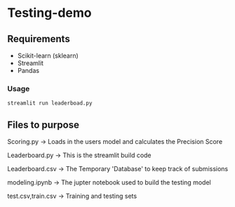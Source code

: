 # Testing-demo

## Requirements
- Scikit-learn (sklearn)
- Streamlit
- Pandas

### Usage

```
streamlit run leaderboad.py
```

## Files to purpose
Scoring.py -> Loads in the users model and calculates the Precision Score

Leaderboard.py -> This is the streamlit build code

Leaderboard.csv -> The Temporary 'Database' to keep track of submissions

modeling.ipynb -> The jupter notebook used to build the testing model

test.csv,train.csv -> Training and testing sets

